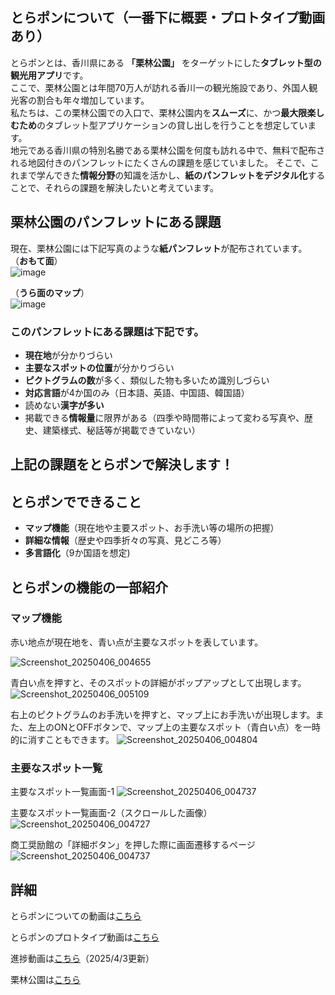 

## とらポンについて（一番下に概要・プロトタイプ動画あり）
とらポンとは、香川県にある **「栗林公園」** をターゲットにした**タブレット型の観光用アプリ**です。  
ここで、栗林公園とは年間70万人が訪れる香川一の観光施設であり、外国人観光客の割合も年々増加しています。  
私たちは、この栗林公園での入口で、栗林公園内を**スムーズ**に、かつ**最大限楽しむため**のタブレット型アプリケーションの貸し出しを行うことを想定しています。    
地元である香川県の特別名勝である栗林公園を何度も訪れる中で、無料で配布される地図付きのパンフレットにたくさんの課題を感じていました。
そこで、これまで学んできた**情報分野**の知識を活かし、**紙のパンフレットをデジタル化**することで、それらの課題を解決したいと考えています。  

## 栗林公園のパンフレットにある課題
現在、栗林公園には下記写真のような**紙パンフレット**が配布されています。  
（**おもて面**）  
![image](https://github.com/user-attachments/assets/5eb0d25e-b2a2-4a4a-9eca-7b84d7ea3acf)

（**うら面のマップ**）  
![image](https://github.com/user-attachments/assets/3b3d3e5b-7839-4580-a400-23f845610b7f)


### このパンフレットにある課題は下記です。
- **現在地**が分かりづらい
- **主要なスポットの位置**が分かりづらい
- **ピクトグラムの数**が多く、類似した物も多いため識別しづらい
- **対応言語**が4か国のみ（日本語、英語、中国語、韓国語）
- 読めない**漢字が多い**
- 掲載できる**情報量**に限界がある（四季や時間帯によって変わる写真や、歴史、建築様式、秘話等が掲載できていない）  <br>

## 上記の課題をとらポンで解決します！

## とらポンでできること
- **マップ機能**（現在地や主要スポット、お手洗い等の場所の把握）
- **詳細な情報**（歴史や四季折々の写真、見どころ等）
- **多言語化**（9か国語を想定)<br>


## とらポンの機能の一部紹介
### マップ機能
赤い地点が現在地を、青い点が主要なスポットを表しています。

![Screenshot_20250406_004655](https://github.com/user-attachments/assets/350a5a3f-fc6d-4c3a-b926-c3c4a5fe3143)
<br>

青白い点を押すと、そのスポットの詳細がポップアップとして出現します。
![Screenshot_20250406_005109](https://github.com/user-attachments/assets/f8167c5b-24f2-45e7-98dc-c5dfb064929f)
<br>

右上のピクトグラムのお手洗いを押すと、マップ上にお手洗いが出現します。また、左上のONとOFFボタンで、マップ上の主要なスポット（青白い点）を一時的に消すこともできます。
![Screenshot_20250406_004804](https://github.com/user-attachments/assets/711c1c41-e242-4a1e-9352-b2510b5c772e)  


### 主要なスポット一覧
主要なスポット一覧画面-1
![Screenshot_20250406_004737](https://github.com/user-attachments/assets/0b9d0a5b-91f7-4a60-b054-6c347aaec470)<br>


主要なスポット一覧画面-2（スクロールした画像）
![Screenshot_20250406_004727](https://github.com/user-attachments/assets/135cb887-a836-414e-9ca1-ac3c327245e9)<br>


商工奨励館の「詳細ボタン」を押した際に画面遷移するページ
![Screenshot_20250406_004737](https://github.com/user-attachments/assets/b13e68e8-23a4-41f9-857b-6b1196dbb876)





## 詳細
とらポンについての動画は[こちら](https://youtu.be/1b6n4trgojU)

とらポンのプロトタイプ動画は[こちら](https://youtu.be/yRRKz_Quaiw)

進捗動画は[こちら](https://youtube.com/shorts/BUY3kvUIw84)（2025/4/3更新）

栗林公園は[こちら](https://www.my-kagawa.jp/ritsuringarden)

